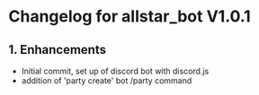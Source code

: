 # Changelog for allstar_bot V1.0.1

## 1. Enhancements

  * Initial commit, set up of discord bot with discord.js 
  * addition of 'party create' bot /party command